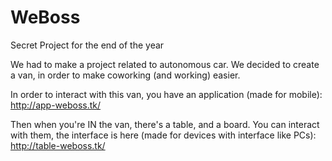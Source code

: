 # WeBoss
Secret Project for the end of the year


We had to make a project related to autonomous car.
We decided to create a van, in order to make coworking (and working) easier.


In order to interact with this van, you have an application (made for mobile): http://app-weboss.tk/ 


Then when you're IN the van, there's a table, and a board. You can interact with them, the interface is here (made for devices with interface like PCs): http://table-weboss.tk/

